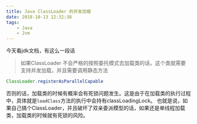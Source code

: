 ```yaml
---
title: Java ClassLoader 的并发加载
date: 2018-10-13 12:32:38
tags:
	- Java
	- Jvm
---
```


今天看jdk文档，有这么一段话
> 如果ClassLoader 不会严格的按照委托模式去加载类的话，这个类就需要支持并发加载，并且需要调用静态方法
```java
ClassLoader.registerAsParallelCapable
```

否则的话，加载类的时候有概率会有死锁问题发生。这是由于在加载类的执行过程中，具体就是`loadClass`方法的执行中会持有classLoadingLock。
也就是说，如果自己搞个ClassLoader，并且破坏了双亲委派模型的话，如果还是单线程加载类，加载类的时候就有死锁的风险。

